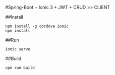 #Spring-Boot + Ionic 3 + JWT + CRUD >> CLIENT

##Install
```
npm install -g cordova ionic
npm install
```

##Run
```
ionic serve
```

##Build
```
npm run build
```